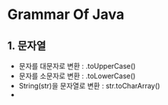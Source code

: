 # Grammar Of Java

## 1. 문자열
- 문자를 대문자로 변환 : .toUpperCase()
- 문자를 소문자로 변환 : .toLowerCase()
- String(str)을 문자열로 변환 : str.toCharArray() 
- 